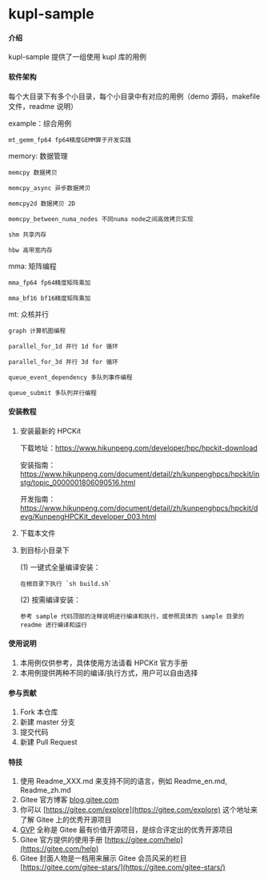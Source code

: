 # kupl-sample

#### 介绍

kupl-sample 提供了一组使用 kupl 库的用例

#### 软件架构

每个大目录下有多个小目录，每个小目录中有对应的用例（demo 源码，makefile 文件，readme 说明）

example：综合用例

    mt_gemm_fp64 fp64精度GEMM算子开发实践

memory: 数据管理

    memcpy 数据拷贝

    memcpy_async 异步数据拷贝

    memcpy2d 数据拷贝 2D

    memcpy_between_numa_nodes 不同numa node之间高效拷贝实现

    shm 共享内存

    hbw 高带宽内存

mma: 矩阵编程

    mma_fp64 fp64精度矩阵乘加

    mma_bf16 bf16精度矩阵乘加

mt: 众核并行

    graph 计算机图编程

    parallel_for_1d 并行 1d for 循环

    parallel_for_3d 并行 3d for 循环
    
    queue_event_dependency 多队列事件编程

    queue_submit 多队列并行编程

#### 安装教程

1.  安装最新的 HPCKit

    下载地址：https://www.hikunpeng.com/developer/hpc/hpckit-download
    
    安装指南：https://www.hikunpeng.com/document/detail/zh/kunpenghpcs/hpckit/instg/topic_0000001806090516.html
    
    开发指南：https://www.hikunpeng.com/document/detail/zh/kunpenghpcs/hpckit/devg/KunpengHPCKit_developer_003.html

2.  下载本文件
3.  到目标小目录下

    (1) 一键式全量编译安装：

        在根目录下执行 `sh build.sh`

    (2) 按需编译安装：

        参考 sample 代码顶部的注释说明进行编译和执行，或参照具体的 sample 目录的 readme 进行编译和运行

#### 使用说明

1.  本用例仅供参考，具体使用方法请看 HPCKit 官方手册
2.  本用例提供两种不同的编译/执行方式，用户可以自由选择

#### 参与贡献

1.  Fork 本仓库
2.  新建 master 分支
3.  提交代码
4.  新建 Pull Request


#### 特技

1.  使用 Readme\_XXX.md 来支持不同的语言，例如 Readme\_en.md, Readme\_zh.md
2.  Gitee 官方博客 [blog.gitee.com](https://blog.gitee.com)
3.  你可以 [https://gitee.com/explore](https://gitee.com/explore) 这个地址来了解 Gitee 上的优秀开源项目
4.  [GVP](https://gitee.com/gvp) 全称是 Gitee 最有价值开源项目，是综合评定出的优秀开源项目
5.  Gitee 官方提供的使用手册 [https://gitee.com/help](https://gitee.com/help)
6.  Gitee 封面人物是一档用来展示 Gitee 会员风采的栏目 [https://gitee.com/gitee-stars/](https://gitee.com/gitee-stars/)

